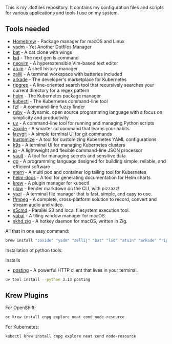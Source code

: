 This is my .dotfiles repository. It contains my configuration files and scripts for various applications and tools I use on my system.

## Tools needed

- [Homebrew](https://brew.sh/) - Package manager for macOS and Linux
- [yadm](https://github.com/yadm-dev/yadm) - Yet Another Dotfiles Manager
- [bat](https://github.com/sharkdp/bat) - A cat clone with wings
- [lsd](https://github.com/lsd-rs/lsd) - The next gen ls command
- [neovim](https://github.com/neovim/neovim) - A hyperextensible Vim-based text editor
- [atuin](https://github.com/atuinsh/atuin) - A shell history manager
- [zellij](https://github.com/zellij-org/zellij) - A terminal workspace with batteries included
- [arkade](https://github.com/alexellis/arkade) - The developer's marketplace for Kubernetes
- [ripgrep](https://github.com/BurntSushi/ripgrep) - A line-oriented search tool that recursively searches your current directory for a regex pattern
- [helm](https://github.com/helm/helm) - The Kubernetes package manager
- [kubectl](https://github.com/kubernetes/kubectl) - The Kubernetes command-line tool
- [fzf](https://github.com/junegunn/fzf) - A command-line fuzzy finder
- [ruby](https://github.com/ruby/ruby) - A dynamic, open source programming language with a focus on simplicity and productivity
- [uv](https://github.com/astral-sh/uv) - A command-line tool for running and managing Python scripts
- [zoxide](https://github.com/ajeetdsouza/zoxide) - A smarter cd command that learns your habits
- [lazygit](https://github.com/jesseduffield/lazygit) - A simple terminal UI for git commands
- [kustomize](https://github.com/kubernetes-sigs/kustomize) - A tool for customizing Kubernetes YAML configurations
- [k9s](https://github.com/derailed/k9s) - A terminal UI for managing Kubernetes clusters
- [jq](https://github.com/jqlang/jq) - A lightweight and flexible command-line JSON processor
- [vault](https://github.com/hashicorp/vault) - A tool for managing secrets and sensitive data
- [go](https://github.com/golang/go) - A programming language designed for building simple, reliable, and efficient software
- [stern](https://github.com/stern/stern) - A multi pod and container log tailing tool for Kubernetes
- [helm-docs](https://github.com/norwoodj/helm-docs) - A tool for generating documentation for Helm charts
- [krew](https://github.com/kubernetes-sigs/krew) - A plugin manager for kubectl
- [glow](https://github.com/charmbracelet/glow) - Render markdown on the CLI, with pizzazz!
- [yazi](https://github.com/sxyazi/yazi) - A terminal file manager that is fast, simple, and easy to use.
- [ffmpeg](https://git.ffmpeg.org/ffmpeg.git) - A complete, cross-platform solution to record, convert and stream audio and video.
- [s5cmd](https://github.com/peak/s5cmd) - Parallel S3 and local filesystem execution tool.
- [yabai](https://github.com/koekeishiya/yabai) - A tiling window manager for macOS.
- [skhd.zig](https://github.com/jackielii/skhd.zig) - A hotkey daemon for macOS, written in Zig.

All that in one easy command:

```bash
brew install "zoxide" "yadm" "zellij" "bat" "lsd" "atuin" "arkade" "ripgrep" "fzf" "helm" "kubectl" "ruby" "neovim" "uv" "lazygit" "kustomize" "derailed/k9s/k9s" "jq" "vault" "go" "stern" "norwoodj/tap/helm-docs" "krew" "glow" "yazi" "ffmpeg" "imagemagick" "resvg" "poppler" "fd" "peak/tap/s5cmd" "koekeishiya/formulae/yabai" "jackielii/tap/skhd.zig"
```

Installation of python tools:

Installs

- [posting](https://github.com/darrenburns/posting) - A powerful HTTP client that lives in your terminal.

```bash
uv tool install --python 3.13 posting

```

## Krew Plugins

For OpenShift:

```bash
oc krew install cnpg explore neat cond node-resource
```

For Kubernetes:

```bash
kubectl krew install cnpg explore neat cond node-resource
```
